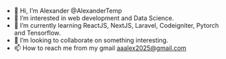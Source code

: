 - 👋 Hi, I’m Alexander @AlexanderTemp
- 👀 I’m interested in web development and Data Science.
- 🌱 I’m currently learning ReactJS, NextJS, Laravel, Codeigniter, Pytorch and Tensorflow.
- 💞️ I’m looking to collaborate on something interesting.
- 📫 How to reach me from my gmail aaalex2025@gmail.com

<!---
AlexanderTemp/AlexanderTemp is a ✨ special ✨ repository because its `README.md` (this file) appears on your GitHub profile.
You can click the Preview link to take a look at your changes.
--->
